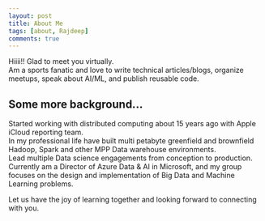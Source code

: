 ```yaml
---
layout: post
title: About Me
tags: [about, Rajdeep]
comments: true
---
```


Hiiii!! Glad to meet you virtually.  
Am a sports fanatic and love to write technical articles/blogs, organize meetups, speak about AI/ML, and publish reusable code. 

## Some more background...
Started working with distributed computing about 15 years ago with Apple iCloud reporting team.  
In my professional life have built multi petabyte greenfield and brownfield Hadoop, Spark and other MPP Data warehouse environments.  
Lead multiple Data science engagements from conception to production.  
Currently am a Director of Azure Data & AI in Microsoft, and my group focuses on the design and implementation of Big Data and Machine Learning problems.

Let us have the joy of learning together and looking forward to connecting with you.
